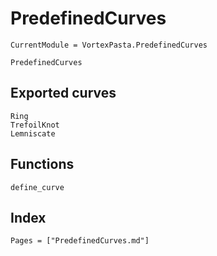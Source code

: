 # PredefinedCurves

```@meta
CurrentModule = VortexPasta.PredefinedCurves
```

```@docs
PredefinedCurves
```

## Exported curves

```@docs
Ring
TrefoilKnot
Lemniscate
```

## Functions

```@docs
define_curve
```

## Index

```@index
Pages = ["PredefinedCurves.md"]
```
